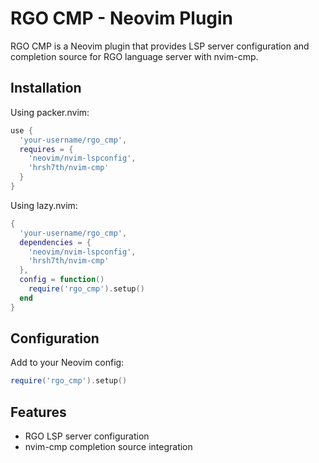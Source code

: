 # RGO CMP - Neovim Plugin

RGO CMP is a Neovim plugin that provides LSP server configuration and completion source for RGO language server with nvim-cmp.

## Installation

Using packer.nvim:
```lua
use {
  'your-username/rgo_cmp',
  requires = {
    'neovim/nvim-lspconfig',
    'hrsh7th/nvim-cmp'
  }
}
```

Using lazy.nvim:
```lua
{
  'your-username/rgo_cmp',
  dependencies = {
    'neovim/nvim-lspconfig',
    'hrsh7th/nvim-cmp'
  },
  config = function()
    require('rgo_cmp').setup()
  end
}
```

## Configuration

Add to your Neovim config:
```lua
require('rgo_cmp').setup()
```

## Features

- RGO LSP server configuration
- nvim-cmp completion source integration